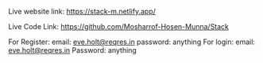 Live website link: https://stack-m.netlify.app/

Live Code Link: https://github.com/Mosharrof-Hosen-Munna/Stack

For Register: email: eve.holt@reqres.in password: anything
For login: email: eve.holt@reqres.in Password: anything